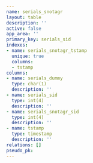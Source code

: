 ```yaml
---
name: serials_snotagr
layout: table
description: ''
active: false
app_area: ''
primary_key: serials_sid
indexes:
- name: serials_snotagr_tstamp
  unique: true
  columns:
  - tstamp
columns:
- name: serials_dummy
  type: char(1)
  description: ''
- name: serials_sid
  type: int(4)
  description: ''
- name: serials_snotagr_sid
  type: int(4)
  description: ''
- name: tstamp
  type: timestamp
  description: ''
relations: []
pseudo_pk: 
---
```


